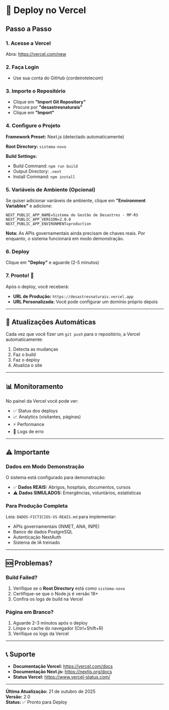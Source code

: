 # 🚀 Deploy no Vercel

## Passo a Passo

### 1. Acesse a Vercel
Abra: https://vercel.com/new

### 2. Faça Login
- Use sua conta do GitHub (cordeirotelecom)

### 3. Importe o Repositório
- Clique em **"Import Git Repository"**
- Procure por **"desastresnaturais"**
- Clique em **"Import"**

### 4. Configure o Projeto

**Framework Preset:** Next.js (detectado automaticamente)

**Root Directory:** `sistema-novo`

**Build Settings:**
- Build Command: `npm run build`
- Output Directory: `.next`
- Install Command: `npm install`

### 5. Variáveis de Ambiente (Opcional)

Se quiser adicionar variáveis de ambiente, clique em **"Environment Variables"** e adicione:

```
NEXT_PUBLIC_APP_NAME=Sistema de Gestão de Desastres - MP-RS
NEXT_PUBLIC_APP_VERSION=2.0.0
NEXT_PUBLIC_APP_ENVIRONMENT=production
```

**Nota:** As APIs governamentais ainda precisam de chaves reais. Por enquanto, o sistema funcionará em modo demonstração.

### 6. Deploy

Clique em **"Deploy"** e aguarde (2-5 minutos)

### 7. Pronto! 🎉

Após o deploy, você receberá:
- **URL de Produção:** `https://desastresnaturais.vercel.app`
- **URL Personalizada:** Você pode configurar um domínio próprio depois

---

## 🔄 Atualizações Automáticas

Cada vez que você fizer um `git push` para o repositório, a Vercel automaticamente:
1. Detecta as mudanças
2. Faz o build
3. Faz o deploy
4. Atualiza o site

---

## 📊 Monitoramento

No painel da Vercel você pode ver:
- ✅ Status dos deploys
- 📈 Analytics (visitantes, páginas)
- ⚡ Performance
- 🐛 Logs de erro

---

## ⚠️ Importante

### Dados em Modo Demonstração
O sistema está configurado para demonstração:
- ✅ **Dados REAIS:** Abrigos, hospitais, documentos, cursos
- ⚠️ **Dados SIMULADOS:** Emergências, voluntários, estatísticas

### Para Produção Completa
Leia: `DADOS-FICTICIOS-VS-REAIS.md` para implementar:
- APIs governamentais (INMET, ANA, INPE)
- Banco de dados PostgreSQL
- Autenticação NextAuth
- Sistema de IA treinado

---

## 🆘 Problemas?

### Build Failed?
1. Verifique se o **Root Directory** está como `sistema-novo`
2. Certifique-se que o Node.js é versão 18+
3. Confira os logs de build na Vercel

### Página em Branco?
1. Aguarde 2-3 minutos após o deploy
2. Limpe o cache do navegador (Ctrl+Shift+R)
3. Verifique os logs da Vercel

---

## 📞 Suporte

- **Documentação Vercel:** https://vercel.com/docs
- **Documentação Next.js:** https://nextjs.org/docs
- **Status Vercel:** https://www.vercel-status.com/

---

**Última Atualização:** 21 de outubro de 2025  
**Versão:** 2.0  
**Status:** ✅ Pronto para Deploy
